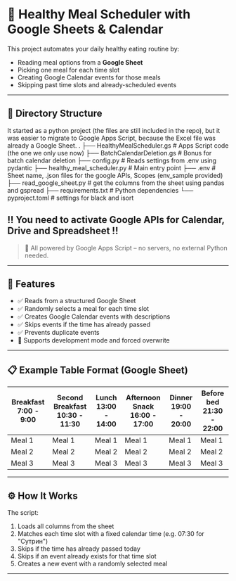 # 🥗 Healthy Meal Scheduler with Google Sheets & Calendar

This project automates your daily healthy eating routine by:
- Reading meal options from a **Google Sheet**
- Picking one meal for each time slot
- Creating Google Calendar events for those meals
- Skipping past time slots and already-scheduled events

---

## 📂 Directory Structure
It started as a python project (the files are still included in the repo), but it was easier to migrate to Google Apps Script, because the Excel file was already a Google Sheet.
.
├── HealthyMealScheduler.gs     # Apps Script code (the one we only use now)
├── BatchCalendarDeletion.gs    # Bonus for batch calendar deletion
├── config.py                   # Reads settings from .env using pydantic
├── healthy_meal_scheduler.py   # Main entry point
├── .env                        # Sheet name, .json files for the google APIs, Scopes (env_sample provided)
├── read_google_sheet.py        # get the columns from the sheet using pandas and gspread
├── requirements.txt            # Python dependencies
└── pyproject.toml              # settings for black and isort

!! You need to activate Google APIs for Calendar, Drive and Spreadsheet !!
---
> 📅 All powered by Google Apps Script – no servers, no external Python needed.

---

## 🚀 Features

- ✅ Reads from a structured Google Sheet
- ✅ Randomly selects a meal for each time slot
- ✅ Creates Google Calendar events with descriptions
- ✅ Skips events if the time has already passed
- ✅ Prevents duplicate events
- 🧪 Supports development mode and forced overwrite

---

## 📋 Example Table Format (Google Sheet)

| Breakfast 7:00 - 9:00 | Second Breakfast 10:30 - 11:30 | Lunch 13:00 - 14:00 | Afternoon Snack 16:00 - 17:00 | Dinner 19:00 - 20:00 | Before bed 21:30 - 22:00 |
|-----------------------|--------------------------------|---------------------|-------------------------------|----------------------|---------------------------|
| Meal 1                | Meal 1                         | Meal 1              | Meal 1                        | Meal 1                     | Meal 1                    |
| Meal 2                | Meal 2                         | Meal 2              | Meal 2                        | Meal 2                     | Meal 2                    |
| Meal 3                | Meal 3                         | Meal 3              | Meal 3                        | Meal 3                     | Meal 3                    |

---

## ⚙️ How It Works

The script:
1. Loads all columns from the sheet
2. Matches each time slot with a fixed calendar time (e.g. 07:30 for "Сутрин")
3. Skips if the time has already passed today
4. Skips if an event already exists for that time slot
5. Creates a new event with a randomly selected meal

---
